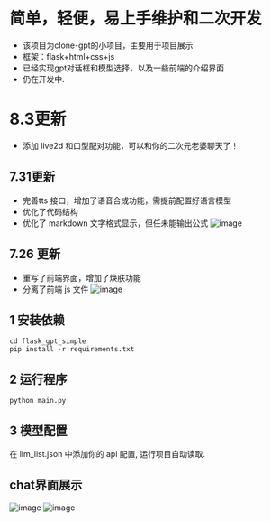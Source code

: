 # 简单，轻便，易上手维护和二次开发
- 该项目为clone-gpt的小项目，主要用于项目展示
- 框架：flask+html+css+js
- 已经实现gpt对话框和模型选择，以及一些前端的介绍界面
- 仍在开发中.

# 8.3更新
- 添加 live2d 和口型配对功能，可以和你的二次元老婆聊天了！

## 7.31更新
- 完善tts 接口，增加了语音合成功能，需提前配置好语言模型
- 优化了代码结构
- 优化了 markdown 文字格式显示，但任未能输出公式
![image](https://github.com/smart-James/flask_gpt_simple/blob/main/img_folder/chat_v4.png)
## 7.26 更新
- 重写了前端界面，增加了焕肤功能
- 分离了前端 js 文件
![image](https://github.com/smart-James/flask_gpt_simple/blob/main/img_folder/chat_v3.png)
## 1 安装依赖
```
cd flask_gpt_simple
pip install -r requirements.txt
```
## 2 运行程序
```
python main.py
```
## 3 模型配置
在 llm_list.json 中添加你的 api 配置, 运行项目自动读取.
## chat界面展示
![image](https://github.com/smart-James/some_gpt_simple/blob/main/img_folder/chat.png)
![image](https://github.com/smart-James/flask_gpt_simple/blob/main/img_folder/chat_v2.png)

